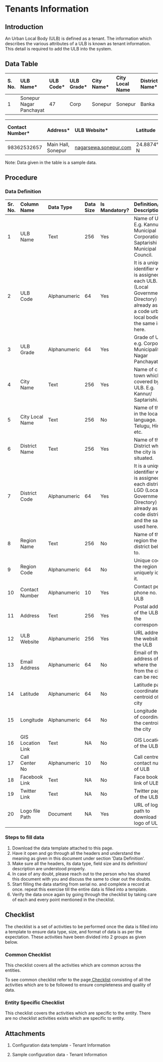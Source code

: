 # Tenants Information

## Introduction <a id="Introduction"></a>

An Urban Local Body \(ULB\) is defined as a tenant. The information which describes the various attributes of a ULB is known as tenant information. This detail is required to add the ULB into the system.

## Data Table <a id="Data-Table"></a>

| S. No. | ULB Name\* | ULB Code\* | ULB Grade\* | City Name\* | City Local Name | District Name\* | District Code\* | Region Name | Region Code |
| :--- | :--- | :--- | :--- | :--- | :--- | :--- | :--- | :--- | :--- |
|  1 | Sonepur Nagar Panchayat | 47 | Corp | Sonepur | Sonepur | Banka | BN47 | Bihar | BBD47 |

| Contact Number\* | Address\* | ULB Website\* | Latitude | Longitude | Email Address | GIS Location Link | Call Center No. | Facebook Link | Twitter Link | Logo file Path\* |
| :--- | :--- | :--- | :--- | :--- | :--- | :--- | :--- | :--- | :--- | :--- |
| 98362532657 | Main Hall, Sonepur | [nagarsewa.sonepur.com](http://nagarsewa.sonepur.com/) | 24.8874° N | 86.9198° E | snp@bihar.gov.in |  |  |  |  |  [Logo](https://drive.google.com/drive/folders/1mDosChmhu-RO6O3Z5FlmSJR_VWbb8oxR) |

Note: Data given in the table is a sample data.

## Procedure <a id="Procedure"></a>

### Data Definition <a id="Data-Definition"></a>

| Sr. No. | Column Name  | Data Type | Data Size | Is Mandatory? | Definition/ Description |
| :--- | :--- | :--- | :--- | :--- | :--- |
| 1 | ULB Name | Text | 256 | Yes | Name of ULB. E.g. Kannur Municipal Corporation/ Saptarishi Municipal Council. |
| 2 | ULB Code  | Alphanumeric | 64 | Yes | It is a unique identifier which is assigned to each ULB. LGD \(Local Government Directory\) has already assigned a code urban local bodies and the same is used here. |
| 3 | ULB Grade | Alphanumeric | 64 | Yes | Grade of ULB. e.g. Corporation, Municipality, Nagar Panchayat etc. |
| 4 | City Name | Text | 256 | Yes | Name of city/ town which is covered by the ULB. E.g. Kannur/ Saptarishi. |
| 5 | City Local Name | Text | 256 | No | Name of the city in the local language. e.g Telugu, Hindi etc. |
| 6 | District Name | Text | 256 | Yes | Name of the District where the city is situated. |
| 7 | District Code  | Alphanumeric | 64 | Yes | It is a unique identifier which is assigned to each district. LGD \(Local Government Directory\) has already assigned code districts and the same is used here. |
| 8 | Region Name  | Text | 256 | No | Name of the region the listed district belongs to. |
| 9 | Region Code  | Alphanumeric | 64 | No | Unique code of the region to uniquely identify it. |
| 10 | Contact Number | Alphanumeric | 10 | Yes |  Contact person phone no. of ULB |
| 11 | Address | Text | 256 | Yes |  Postal address of the ULB for the correspondence. |
| 12 | ULB Website | Alphanumeric | 256 | Yes | URL address of the website for the ULB |
| 13 | Email Address | Alphanumeric | 64 | No | Email of the address of ULB where the email from the citizen can be received. |
| 14 | Latitude  | Alphanumeric | 64 | No | Latitude part of coordinates of centroid of the city |
| 15 | Longitude  | Alphanumeric | 64 | No | Longitude part of coordinates of the centroid of the city |
| 16 | GIS Location Link  | Text | NA | No |  GIS Location link of the ULB |
| 17 | Call Center No | Alphanumeric | 10 | No | Call centre contact number of ULB |
| 18 | Facebook Link  | Text | NA | No | Face book page link of ULB |
| 19 | Twitter Link  | Text | NA | No | Twitter page link of the ULB |
| 20 | Logo file Path  | Document | NA | Yes | URL of logo file path to download the logo of ULB  |

### Steps to fill data <a id="Steps-to-fill-data"></a>

1. Download the data template attached to this page.
2. Have it open and go through all the headers and understand the meaning as given in this document under section 'Data Definition'.
3. Make sure all the headers, its data type, field size and its definition/ description are understood properly.
4. In case of any doubt, please reach out to the person who has shared this document with you and discuss the same to clear out the doubts.
5. Start filling the data starting from serial no. and complete a record at once. repeat this exercise till the entire data is filled into a template.
6. Verify the data once again by going through the checklist by taking care of each and every point mentioned in the checklist.

## Checklist <a id="Checklist"></a>

The checklist is a set of activities to be performed once the data is filled into a template to ensure data type, size, and format of data is as per the expectation. These activities have been divided into 2 groups as given below.

### Common Checklist <a id="Common-Checklist"></a>

This checklist covers all the activities which are common across the entities.

To see common checklist refer to the page[ Checklist](https://digit-discuss.atlassian.net/wiki/spaces/DO/pages/502203140/Checklist) consisting of all the activities which are to be followed to ensure completeness and quality of data.

### Entity Specific Checklist <a id="Entity-Specific-Checklist"></a>

This checklist covers the activities which are specific to the entity. There are no checklist activities exists which are specific to entity.

## Attachments <a id="Attachments"></a>

1. Configuration data template - Tenant Information



 2. Sample configuration data - Tenant Information

